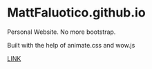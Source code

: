 MattFaluotico.github.io
=======================

Personal Website. No more bootstrap.


Built with the help of animate.css and wow.js

[LINK](mattfaluotico.github.io)


